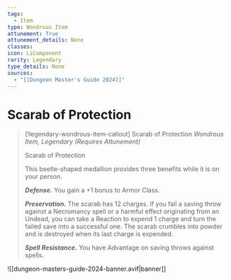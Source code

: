 ```yaml
---
tags:
  - Item
type: Wondrous Item
attunement: True
attunement_details: None
classes:
icon: LiComponent
rarity: Legendary
type_details: None
sources: 
  - "[[Dungeon Master's Guide 2024]]"
---
```

# Scarab of Protection
>[!legendary-wondrous-item-callout] Scarab of Protection
>_Wondrous Item, Legendary (Requires Attunement)_
>
>Scarab of Protection
>
>This beetle-shaped medallion provides three benefits while it is on your person.
>
>**_Defense._** You gain a +1 bonus to Armor Class.
>
>**_Preservation._** The scarab has 12 charges. If you fail a saving throw against a Necromancy spell or a harmful effect originating from an Undead, you can take a Reaction to expend 1 charge and turn the failed save into a successful one. The scarab crumbles into powder and is destroyed when its last charge is expended.
>
>**_Spell Resistance._** You have Advantage on saving throws against spells.
>


![[dungeon-masters-guide-2024-banner.avif|banner]]